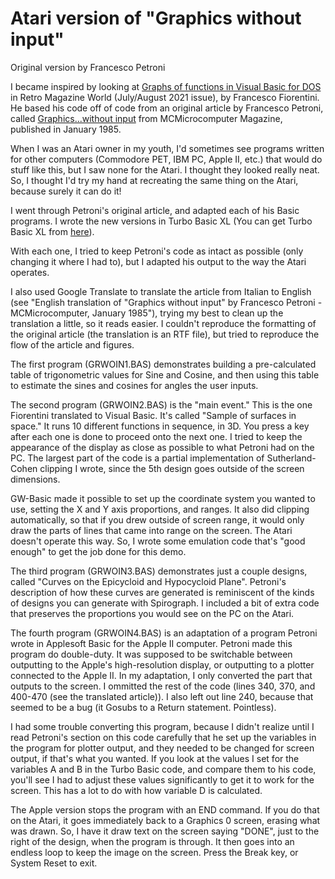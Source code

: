 # Atari version of "Graphics without input"
Original version by Francesco Petroni

I became inspired by looking at [Graphs of functions in Visual Basic for DOS](https://www.retromagazine.net/retromagazine-world-09-eng-july-august-2021/) in Retro Magazine World (July/August 2021 issue),
by Francesco Fiorentini. He based his code off of
code from an original article by Francesco Petroni, called [Graphics...without input](https://www.digitanto.it/mc-online/PDF/Articoli/037_083_088_0.pdf) from MCMicrocomputer Magazine,
published in January 1985.

When I was an Atari owner in my youth, I'd sometimes see programs written for other computers (Commodore PET, IBM PC, Apple II,
etc.) that would do stuff like this, but I saw none for the Atari. I thought they looked really neat. So, I thought I'd try
my hand at recreating the same thing on the Atari, because surely it can do it!

I went through Petroni's original article, and adapted each of his Basic programs. I wrote the new versions in Turbo Basic XL
(You can get Turbo Basic XL from [here](https://atariwiki-org.translate.goog/wiki/Wiki.jsp?page=Turbo-BASIC+XL&_x_tr_sl=pl&_x_tr_tl=en&_x_tr_hl=en&_x_tr_pto=wapp)).

With each one, I tried to keep Petroni's code as intact as possible (only changing it where I had to), but I adapted his
output to the way the Atari operates.

I also used Google Translate to translate the article from Italian to English (see "English translation of "Graphics without
input" by Francesco Petroni - MCMicrocomputer, January 1985"), trying my best to clean up the translation a little, so it reads
easier. I couldn't reproduce the formatting of the original article (the translation is an RTF file), but tried to reproduce
the flow of the article and figures.

The first program (GRWOIN1.BAS) demonstrates building a pre-calculated table of trigonometric values for Sine and Cosine, and
then using this table to estimate the sines and cosines for angles the user inputs.

The second program (GRWOIN2.BAS) is the "main event." This is the one Fiorentini translated to Visual Basic. It's called
"Sample of surfaces in space." It runs 10 different functions in sequence, in 3D. You press a key after each one is done
to proceed onto the next one. I tried to keep the appearance of the display as close as possible to what Petroni had on the PC.
The largest part of the code is a partial implementation of Sutherland-Cohen clipping I wrote, since the 5th design goes
outside of the screen dimensions.

GW-Basic made it possible to set up the coordinate system you wanted to use, setting the X and Y axis proportions, and ranges.
It also did clipping automatically, so that if you drew outside of screen range, it would only draw the parts of lines that
came into range on the screen. The Atari doesn't operate this way. So, I wrote some emulation code that's "good enough" to get
the job done for this demo.

The third program (GRWOIN3.BAS) demonstrates just a couple designs, called "Curves on the Epicycloid and Hypocycloid Plane".
Petroni's description of how these curves are generated is reminiscent of the kinds of designs you can generate with
Spirograph. I included a bit of extra code that preserves the proportions you would see on the PC on the Atari.

The fourth program (GRWOIN4.BAS) is an adaptation of a program Petroni wrote in Applesoft Basic for the Apple II computer.
Petroni made this program do double-duty. It was supposed to be switchable between outputting to the Apple's high-resolution
display, or outputting to a plotter connected to the Apple II. In my adaptation, I only converted the part that outputs to
the screen. I ommitted the rest of the code (lines 340, 370, and 400-470 (see the translated article)). I also left out
line 240, because that seemed to be a bug (it Gosubs to a Return statement. Pointless).

I had some trouble converting this program, because I didn't realize until I read Petroni's section on this code carefully
that he set up the variables in the program for plotter output, and they needed to be changed for screen output, if that's
what you wanted. If you look at the values I set for the variables A and B in the Turbo Basic code, and compare them to his
code, you'll see I had to adjust these values significantly to get it to work for the screen. This has a lot to do with how
variable D is calculated.

The Apple version stops the program with an END command. If you do that on the Atari, it goes immediately back to a Graphics 0
screen, erasing what was drawn. So, I have it draw text on the screen saying "DONE", just to the right of the design, when the
program is through. It then goes into an endless loop to keep the image on the screen. Press the Break key, or System Reset to
exit.

